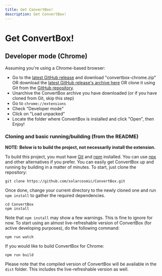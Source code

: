 ```yaml
---
title: Get ConvertBox!
description: Get ConvertBox!
---
```

# Get ConvertBox!
## Developer mode (Chrome)
Assuming you're using a Chrome-based browser:
- Go to the [latest GitHub release](https://github.com/solarcosmic/ConvertBox/releases/latest) and download "convertbox-chrome.zip" OR download the [latest GitHub release's archive here](https://github.com/solarcosmic/ConvertBox/releases/latest/download/convertbox-chrome.zip) OR clone it using Git from the [GitHub repository](https://github.com/solarcosmic/ConvertBox).
- Unarchive the ConvertBox archive you have downloaded (or if you have cloned from Git, skip this step)
- Go to `chrome://extensions`
- Check "Developer mode"
- Click on "Load unpacked"
- Locate the folder where ConvertBox is installed and click "Open", then Enjoy!

### Cloning and basic running/building (from the README)
**NOTE: Below is to build the project, not necessarily install the extension.**

To build this project, you must have [Git](https://git-scm.com/) and [npm](https://www.npmjs.com/) installed. You can use [npx](https://docs.npmjs.com/cli/v8/commands/npx) and other alternatives if you prefer.
You can easily get ConvertBox up and running by building in a matter of minutes. To start, just clone the repository:

```
git clone https://github.com/solarcosmic/ConvertBox.git
```
Once done, change your current directory to the newly cloned one and run `npm install` to gather the required dependencies.
```
cd ConvertBox
npm install
```
Note that `npm install` may show a few warnings. This is fine to ignore for now.
To start using an almost live-refreshable version of ConvertBox (for active developing purposes), do the following command:
```
npm run watch
```
If you would like to build ConvertBox for Chrome:
```
npm run build
```
Please note that the compiled version of ConvertBox will be available in the `dist` folder. This includes the live-refreshable version as well.